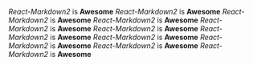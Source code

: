 _React-Markdown2_ is **Awesome**
_React-Markdown2_ is **Awesome**
_React-Markdown2_ is **Awesome**
_React-Markdown2_ is **Awesome**
_React-Markdown2_ is **Awesome**
_React-Markdown2_ is **Awesome**
_React-Markdown2_ is **Awesome**
_React-Markdown2_ is **Awesome**
_React-Markdown2_ is **Awesome**
_React-Markdown2_ is **Awesome**
_React-Markdown2_ is **Awesome**
